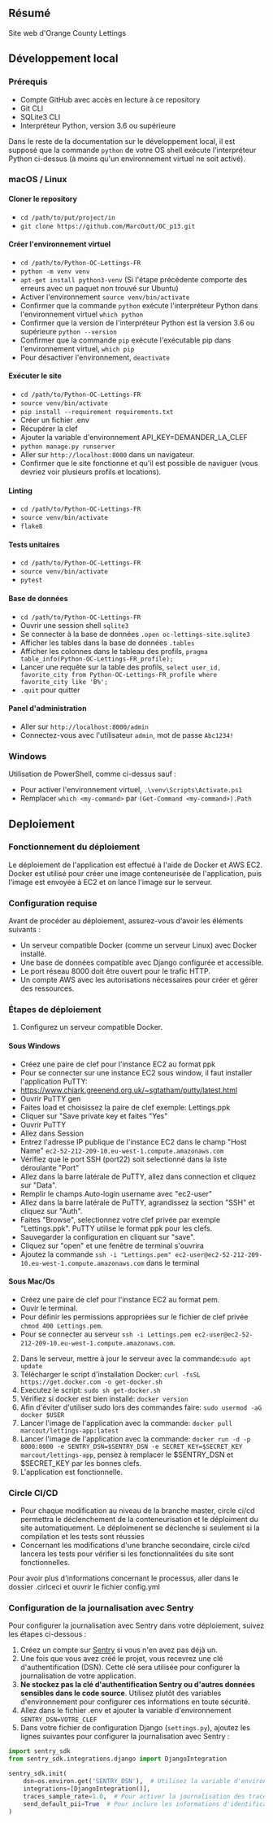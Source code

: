 ## Résumé

Site web d'Orange County Lettings

## Développement local

### Prérequis

- Compte GitHub avec accès en lecture à ce repository
- Git CLI
- SQLite3 CLI
- Interpréteur Python, version 3.6 ou supérieure

Dans le reste de la documentation sur le développement local, il est supposé que la commande `python` de votre OS shell exécute l'interpréteur Python ci-dessus (à moins qu'un environnement virtuel ne soit activé).

### macOS / Linux

#### Cloner le repository

- `cd /path/to/put/project/in`
- `git clone https://github.com/MarcOutt/OC_p13.git`

#### Créer l'environnement virtuel

- `cd /path/to/Python-OC-Lettings-FR`
- `python -m venv venv`
- `apt-get install python3-venv` (Si l'étape précédente comporte des erreurs avec un paquet non trouvé sur Ubuntu)
- Activer l'environnement `source venv/bin/activate`
- Confirmer que la commande `python` exécute l'interpréteur Python dans l'environnement virtuel
`which python`
- Confirmer que la version de l'interpréteur Python est la version 3.6 ou supérieure `python --version`
- Confirmer que la commande `pip` exécute l'exécutable pip dans l'environnement virtuel, `which pip`
- Pour désactiver l'environnement, `deactivate`

#### Exécuter le site

- `cd /path/to/Python-OC-Lettings-FR`
- `source venv/bin/activate`
- `pip install --requirement requirements.txt`
- Créer un fichier .env
- Récupérer la clef 
- Ajouter la variable d'environnement API_KEY=DEMANDER_LA_CLEF
- `python manage.py runserver`
- Aller sur `http://localhost:8000` dans un navigateur.
- Confirmer que le site fonctionne et qu'il est possible de naviguer (vous devriez voir plusieurs profils et locations).

#### Linting

- `cd /path/to/Python-OC-Lettings-FR`
- `source venv/bin/activate`
- `flake8`

#### Tests unitaires

- `cd /path/to/Python-OC-Lettings-FR`
- `source venv/bin/activate`
- `pytest`

#### Base de données

- `cd /path/to/Python-OC-Lettings-FR`
- Ouvrir une session shell `sqlite3`
- Se connecter à la base de données `.open oc-lettings-site.sqlite3`
- Afficher les tables dans la base de données `.tables`
- Afficher les colonnes dans le tableau des profils, `pragma table_info(Python-OC-Lettings-FR_profile);`
- Lancer une requête sur la table des profils, `select user_id, favorite_city from
  Python-OC-Lettings-FR_profile where favorite_city like 'B%';`
- `.quit` pour quitter

#### Panel d'administration

- Aller sur `http://localhost:8000/admin`
- Connectez-vous avec l'utilisateur `admin`, mot de passe `Abc1234!`

### Windows

Utilisation de PowerShell, comme ci-dessus sauf :

- Pour activer l'environnement virtuel, `.\venv\Scripts\Activate.ps1` 
- Remplacer `which <my-command>` par `(Get-Command <my-command>).Path`

## Deploiement

### Fonctionnement du déploiement
Le déploiement de l'application est effectué à l'aide de Docker et AWS EC2. Docker est utilisé pour créer une image conteneurisée de l'application, puis l'image est envoyée à EC2 et on lance l'image sur le serveur.

### Configuration requise

Avant de procéder au déploiement, assurez-vous d'avoir les éléments suivants :
- Un serveur compatible Docker (comme un serveur Linux) avec Docker installé.
- Une base de données compatible avec Django configurée et accessible.
- Le port réseau 8000 doit être ouvert pour le trafic HTTP.
- Un compte AWS avec les autorisations nécessaires pour créer et gérer des ressources.

### Étapes de déploiement

1. Configurez un serveur compatible Docker.

#### Sous Windows
  - Créez une paire de clef pour l'instance EC2 au format ppk
  - Pour se connecter sur une instance EC2 sous window, il faut installer l'application PuTTY:
  - https://www.chiark.greenend.org.uk/~sgtatham/putty/latest.html
  - Ouvrir PuTTY gen
  - Faites load et choisissez la paire de clef exemple: Lettings.ppk
  - Cliquer sur "Save private key et faites "Yes"
  - Ouvrir PuTTY
  - Allez dans Session
  - Entrez l'adresse IP publique de l'instance EC2 dans le champ "Host Name" `ec2-52-212-209-10.eu-west-1.compute.amazonaws.com`
  - Vérifiez que le port SSH (port22) soit selectionné dans la liste déroulante "Port"
  - Allez dans la barre latérale de PuTTY, allez dans connection et cliquez sur "Data".
  - Remplir le champs Auto-login username avec "ec2-user"
  - Allez dans la barre latérale de PuTTY, agrandissez la section "SSH" et cliquez sur "Auth".
  - Faites "Browse", selectionnez votre clef privée par exemple "Lettings.ppk". PuTTY utilise le format ppk pour les clefs.
  - Sauvegarder la configuration en cliquant sur "save".
  - Cliquez sur "open" et une fenêtre de terminal s'ouvrira
  - Ajoutez la commande `ssh -i "Lettings.pem" ec2-user@ec2-52-212-209-10.eu-west-1.compute.amazonaws.com` dans le terminal

#### Sous Mac/Os
  - Créez une paire de clef pour l'instance EC2 au format pem.
  - Ouvir le terminal.
  - Pour définir les permissions appropriées sur le fichier de clef privée `chmod 400 Lettings.pem`.
  - Pour se connecter au serveur `ssh -i Lettings.pem ec2-user@ec2-52-212-209-10.eu-west-1.compute.amazonaws.com`.

2. Dans le serveur, mettre à jour le serveur avec la commande:`sudo apt update`
3. Télécharger le script d'installation Docker: `curl -fsSL https://get.docker.com -o get-docker.sh`
4. Executez le script: `sudo sh get-docker.sh`
5. Vérifiez si docker est bien installé: `docker version`
6. Afin d'éviter d'utiliser sudo lors des commandes faire: `sudo usermod -aG docker $USER`
7. Lancer l'image de l'application avec la commande: `docker pull marcout/lettings-app:latest`
8. Lancer l'image de l'application avec la commande: `docker run -d -p 8000:8000 -e SENTRY_DSN=$SENTRY_DSN -e SECRET_KEY=$SECRET_KEY marcout/lettings-app`, pensez à remplacer le $SENTRY_DSN et $SECRET_KEY par les bonnes clefs.
9. L'application est fonctionnelle.

### Circle CI/CD

- Pour chaque modification au niveau de la branche master, circle ci/cd permettra le déclenchement de la conteneurisation et le déploiment du site automatiquement. Le déploimenent se déclenche si seulement si la compilation et les tests sont réussies
- Concernant les modifications d'une branche secondaire, circle ci/cd lancera les tests pour vérifier si les fonctionnalitées du site sont fonctionnelles.

Pour avoir plus d'informations concernant le processus, aller dans le dossier .cirlceci et ouvrir le fichier config.yml

### Configuration de la journalisation avec Sentry

Pour configurer la journalisation avec Sentry dans votre déploiement, suivez les étapes ci-dessous :

1. Créez un compte sur [Sentry](https://sentry.io/) si vous n'en avez pas déjà un.
2. Une fois que vous avez créé le projet, vous recevrez une clé d'authentification (DSN). Cette clé sera utilisée pour configurer la journalisation de votre application.
3. **Ne stockez pas la clé d'authentification Sentry ou d'autres données sensibles dans le code source**. Utilisez plutôt des variables d'environnement pour configurer ces informations en toute sécurité.
4. Allez dans le fichier .env et ajouter la variable d'environnement `SENTRY_DSN=VOTRE_CLEF`
5. Dans votre fichier de configuration Django (`settings.py`), ajoutez les lignes suivantes pour configurer la journalisation avec Sentry :

```python
import sentry_sdk
from sentry_sdk.integrations.django import DjangoIntegration

sentry_sdk.init(
    dsn=os.environ.get('SENTRY_DSN'),  # Utilisez la variable d'environnement pour configurer la clé d'authentification Sentry
    integrations=[DjangoIntegration()],
    traces_sample_rate=1.0,  # Pour activer la journalisation des traces de performances
    send_default_pii=True  # Pour inclure les informations d'identification de l'utilisateur dans les rapports d'erreur
)
```
